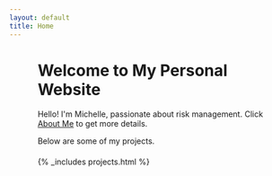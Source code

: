 ```yaml
---
layout: default
title: Home
---
```


<div style="margin: 20px auto; width: 80%; max-width: 800px;">
  <h1>Welcome to My Personal Website</h1>
  <p>Hello! I'm Michelle, passionate about risk management. Click <a href="https://michelleziqi.github.io/about%20me/">About Me</a> to get more details.</p>
  <p>Below are some of my projects.</p>

  <div style="margin: 20px 0;">
    {% _includes projects.html %}
  </div>
</div>
